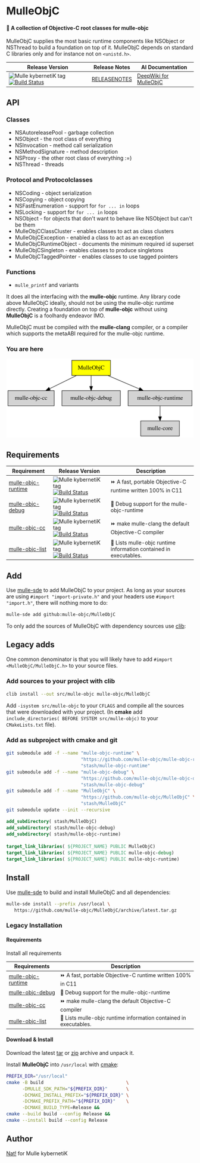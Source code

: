 # MulleObjC

#### 💎 A collection of Objective-C root classes for mulle-objc

MulleObjC supplies the most basic runtime components like NSObject or NSThread
to build a foundation on top of it. MulleObjC depends on standard C libraries 
only and for instance not on `<unistd.h>`.



| Release Version                                       | Release Notes  | AI Documentation
|-------------------------------------------------------|----------------|---------------
| ![Mulle kybernetiK tag](https://img.shields.io/github/tag/mulle-objc/MulleObjC.svg) [![Build Status](https://github.com/mulle-objc/MulleObjC/workflows/CI/badge.svg)](//github.com/mulle-objc/MulleObjC/actions) | [RELEASENOTES](RELEASENOTES.md) | [DeepWiki for MulleObjC](https://deepwiki.com/mulle-objc/MulleObjC)


## API

### Classes

* NSAutoreleasePool - garbage collection
* NSObject - the root class of everything
* NSInvocation - method call serialization
* NSMethodSignature - method description
* NSProxy - the other root class of everything :=)
* NSThread - threads

### Protocol and Protocolclasses

* NSCoding - object serialization
* NSCopying - object copying
* NSFastEnumeration  - support for `for ... in` loops
* NSLocking  - support for `for ... in` loops
* NSObject - for objects that don't want to behave like NSObject but can't be them
* MulleObjCClassCluster - enables classes to act as class clusters
* MulleObjCException - enabled a class to act as an exception
* MulleObjCRuntimeObject - documents the minimum required id superset
* MulleObjCSingleton - enables classes to produce singletons
* MulleObjCTaggedPointer - enables classes to use tagged pointers

### Functions

* `mulle_printf` and variants


It does all the interfacing with the **mulle-objc** runtime. Any
library code above MulleObjC ideally, should not be using the mulle-objc runtime
directly. Creating a foundation on top of **mulle-objc**  without using
**MulleObjC** is a foolhardy endeavor IMO.

MulleObjC must be compiled with the **mulle-clang** compiler, or a compiler
which supports the metaABI required for the mulle-objc runtime.





### You are here

![Overview](overview.dot.svg)



## Requirements

|   Requirement         | Release Version  | Description
|-----------------------|------------------|---------------
| [mulle-objc-runtime](https://github.com/mulle-objc/mulle-objc-runtime) | ![Mulle kybernetiK tag](https://img.shields.io/github/tag/mulle-objc/mulle-objc-runtime.svg) [![Build Status](https://github.com/mulle-objc/mulle-objc-runtime/workflows/CI/badge.svg?branch=release)](https://github.com/mulle-objc/mulle-objc-runtime/actions/workflows/mulle-sde-ci.yml) | ⏩ A fast, portable Objective-C runtime written 100% in C11
| [mulle-objc-debug](https://github.com/mulle-objc/mulle-objc-debug) | ![Mulle kybernetiK tag](https://img.shields.io/github/tag/mulle-objc/mulle-objc-debug.svg) [![Build Status](https://github.com/mulle-objc/mulle-objc-debug/workflows/CI/badge.svg?branch=release)](https://github.com/mulle-objc/mulle-objc-debug/actions/workflows/mulle-sde-ci.yml) | 🐞 Debug support for the mulle-objc-runtime
| [mulle-objc-cc](https://github.com/mulle-cc/mulle-objc-cc) | ![Mulle kybernetiK tag](https://img.shields.io/github/tag/mulle-cc/mulle-objc-cc.svg) [![Build Status](https://github.com/mulle-cc/mulle-objc-cc/workflows/CI/badge.svg?branch=release)](https://github.com/mulle-cc/mulle-objc-cc/actions/workflows/mulle-sde-ci.yml) | ⏩ make mulle-clang the default Objective-C compiler
| [mulle-objc-list](https://github.com/mulle-objc/mulle-objc-list) | ![Mulle kybernetiK tag](https://img.shields.io/github/tag/mulle-objc/mulle-objc-list.svg) [![Build Status](https://github.com/mulle-objc/mulle-objc-list/workflows/CI/badge.svg?branch=release)](https://github.com/mulle-objc/mulle-objc-list/actions/workflows/mulle-sde-ci.yml) | 📒 Lists mulle-objc runtime information contained in executables.


## Add

Use [mulle-sde](//github.com/mulle-sde) to add MulleObjC to your project.
As long as your sources are using `#import "import-private.h"` and your headers use `#import "import.h"`, there will nothing more to do:

``` sh
mulle-sde add github:mulle-objc/MulleObjC
```

To only add the sources of MulleObjC with dependency
sources use [clib](https://github.com/clibs/clib):

## Legacy adds

One common denominator is that you will likely have to add
`#import <MulleObjC/MulleObjC.h>` to your source files.


### Add sources to your project with clib

``` sh
clib install --out src/mulle-objc mulle-objc/MulleObjC
```

Add `-isystem src/mulle-objc` to your `CFLAGS` and compile all the
sources that were downloaded with your project. (In **cmake** add
`include_directories( BEFORE SYSTEM src/mulle-objc)` to your `CMakeLists.txt`
file).







### Add as subproject with cmake and git

``` bash
git submodule add -f --name "mulle-objc-runtime" \
                            "https://github.com/mulle-objc/mulle-objc-runtime.git" \
                            "stash/mulle-objc-runtime"
git submodule add -f --name "mulle-objc-debug" \
                            "https://github.com/mulle-objc/mulle-objc-debug.git" \
                            "stash/mulle-objc-debug"
git submodule add -f --name "MulleObjC" \
                            "https://github.com/mulle-objc/MulleObjC" \
                            "stash/MulleObjC"
git submodule update --init --recursive
```

``` cmake
add_subdirectory( stash/MulleObjC)
add_subdirectory( stash/mulle-objc-debug)
add_subdirectory( stash/mulle-objc-runtime)

target_link_libraries( ${PROJECT_NAME} PUBLIC MulleObjC)
target_link_libraries( ${PROJECT_NAME} PUBLIC mulle-objc-debug)
target_link_libraries( ${PROJECT_NAME} PUBLIC mulle-objc-runtime)
```


## Install

Use [mulle-sde](//github.com/mulle-sde) to build and install MulleObjC and all dependencies:

``` sh
mulle-sde install --prefix /usr/local \
   https://github.com/mulle-objc/MulleObjC/archive/latest.tar.gz
```

### Legacy Installation


#### Requirements

Install all requirements

| Requirements                                 | Description
|----------------------------------------------|-----------------------
| [mulle-objc-runtime](https://github.com/mulle-objc/mulle-objc-runtime)             | ⏩ A fast, portable Objective-C runtime written 100% in C11
| [mulle-objc-debug](https://github.com/mulle-objc/mulle-objc-debug)             | 🐞 Debug support for the mulle-objc-runtime
| [mulle-objc-cc](https://github.com/mulle-cc/mulle-objc-cc)             | ⏩ make mulle-clang the default Objective-C compiler
| [mulle-objc-list](https://github.com/mulle-objc/mulle-objc-list)             | 📒 Lists mulle-objc runtime information contained in executables.

#### Download & Install


Download the latest [tar](https://github.com/mulle-objc/MulleObjC/archive/refs/tags/latest.tar.gz) or [zip](https://github.com/mulle-objc/MulleObjC/archive/refs/tags/latest.zip) archive and unpack it.

Install **MulleObjC** into `/usr/local` with [cmake](https://cmake.org):

``` sh
PREFIX_DIR="/usr/local"
cmake -B build                               \
      -DMULLE_SDK_PATH="${PREFIX_DIR}"       \
      -DCMAKE_INSTALL_PREFIX="${PREFIX_DIR}" \
      -DCMAKE_PREFIX_PATH="${PREFIX_DIR}"    \
      -DCMAKE_BUILD_TYPE=Release &&
cmake --build build --config Release &&
cmake --install build --config Release
```


## Author

[Nat!](https://mulle-kybernetik.com/weblog) for Mulle kybernetiK  



